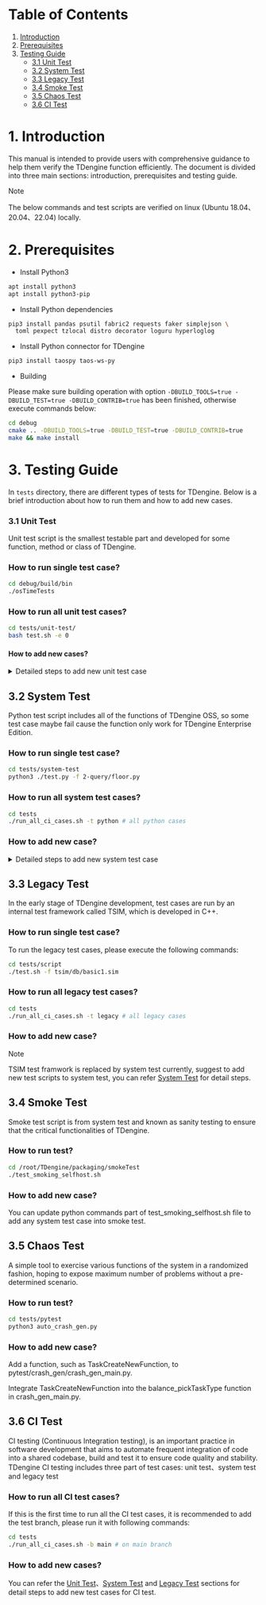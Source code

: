 # Table of Contents

1. [Introduction](#1-introduction)
1. [Prerequisites](#2-prerequisites)
1. [Testing Guide](#3-testing-guide)
    - [3.1 Unit Test](#31-unit-test)
    - [3.2 System Test](#32-system-test)
    - [3.3 Legacy Test](#33-legacy-test)
    - [3.4 Smoke Test](#34-smoke-test)
    - [3.5 Chaos Test](#35-chaos-test)
    - [3.6 CI Test](#36-ci-test)

# 1. Introduction

This manual is intended to provide users with comprehensive guidance to help them verify the TDengine function efficiently. The document is divided into three main sections: introduction, prerequisites and testing guide.

> [!NOTE]
> The below commands and test scripts are verified on linux (Ubuntu 18.04、20.04、22.04) locally.

# 2. Prerequisites

- Install Python3

```bash
apt install python3
apt install python3-pip
```

- Install Python dependencies

```bash
pip3 install pandas psutil fabric2 requests faker simplejson \
  toml pexpect tzlocal distro decorator loguru hyperloglog
```

- Install Python connector for TDengine

```bash
pip3 install taospy taos-ws-py
```

- Building

Please make sure building operation with option `-DBUILD_TOOLS=true -DBUILD_TEST=true -DBUILD_CONTRIB=true` has been finished, otherwise execute commands below:

```bash
cd debug
cmake .. -DBUILD_TOOLS=true -DBUILD_TEST=true -DBUILD_CONTRIB=true
make && make install
```

# 3. Testing Guide

In `tests` directory, there are different types of tests for TDengine. Below is a brief introduction about how to run them and how to add new cases.

### 3.1 Unit Test

Unit test script is the smallest testable part and developed for some function, method or class of TDengine.

### How to run single test case?

```bash
cd debug/build/bin
./osTimeTests
```

### How to run all unit test cases?

```bash
cd tests/unit-test/
bash test.sh -e 0
```

#### How to add new cases? 

<details>

<summary>Detailed steps to add new unit test case</summary>

The Google test framwork is used for unit testing to specific function module, you can refer below steps to add one test case:

##### 1. Create test case file and develop the test scripts

In the test directory corresponding to the target function module, create test files in CPP format and write corresponding test cases.

##### 2. Update build configuration

Modify the CMakeLists.txt file in this directory to ensure that the new test files are properly included in the compilation process. See the `source/os/test/CMakeLists.txt` file for configuration examples.

##### 3. Compile test code

In the root directory of the project, create a compilation directory (e.g., debug), switch to the directory and run CMake commands (e.g., `cmake .. -DBUILD_TEST=1`) to generate a compilation file, and then run a compilation command (e.g. make) to complete the compilation of the test code. 

##### 4. Execute the test program

Find the executable file in the compiled directory(e.g. `TDengine/debug/build/bin/`) and run it.

##### 5. Integrate into CI tests

Use the add_test command to add new compiled test cases into CI test collection, ensure that the new added test cases can be run for every build.

</details>

## 3.2 System Test

Python test script includes all of the functions of TDengine OSS, so some test case maybe fail cause the function only
work for TDengine Enterprise Edition.

### How to run single test case?

```bash
cd tests/system-test
python3 ./test.py -f 2-query/floor.py
```

### How to run all system test cases?

```bash
cd tests
./run_all_ci_cases.sh -t python # all python cases
```

### How to add new case?

<details>

<summary>Detailed steps to add new system test case</summary>

The Python test framework is developed by TDengine teams, and test.py is the test case execution and monitoring of the entry program, Use `python3  ./test.py -h` to view more features.
you can refer below steps to add one test case:

##### 1.Create a test case file and develop the test cases

Create a file in `tests/system-test` containing each functional directory and refer to the use case template `tests/system-test/0-others/test_case_template.py` to add a new test case. 

##### 2.Execute the test case 

cd tests/system-test & python3 ./test.py  -f 0-others/test_case_template.py 

##### 3.Integrate into CI tests

Edit `tests/parallel_test/cases.task` and add the testcase path and executions in the specified format. The third column indicates whether to use Address Sanitizer mode for testing.



```bash
#caseID,rerunTimes,Run with Sanitizer,casePath,caseCommand
,,n,system-test, python3 ./test.py  -f 0-others/test_case_template.py 
```

</details>

## 3.3 Legacy Test

In the early stage of TDengine development, test cases are run by an internal test framework called TSIM, which is developed in C++.

### How to run single test case?

To run the legacy test cases, please execute the following commands:

```bash
cd tests/script
./test.sh -f tsim/db/basic1.sim
```

### How to run all legacy test cases?

```bash
cd tests
./run_all_ci_cases.sh -t legacy # all legacy cases
```

### How to add new case?

> [!NOTE] 
> TSIM test framwork is replaced by system test currently, suggest to add new test scripts to system test, you can refer [System Test](#32-system-test) for detail steps.

## 3.4 Smoke Test

Smoke test script is from system test and known as sanity testing to ensure that the critical functionalities of TDengine.

### How to run test?

```bash
cd /root/TDengine/packaging/smokeTest
./test_smoking_selfhost.sh
```

### How to add new case?

You can update python commands part of test_smoking_selfhost.sh file to add any system test case into smoke test.

## 3.5 Chaos Test

A simple tool to exercise various functions of the system in a randomized fashion, hoping to expose maximum number of problems without a pre-determined scenario.

### How to run test?

```bash
cd tests/pytest
python3 auto_crash_gen.py
```

### How to add new case?

Add a function, such as TaskCreateNewFunction, to pytest/crash_gen/crash_gen_main.py.

Integrate TaskCreateNewFunction into the balance_pickTaskType function in crash_gen_main.py.

## 3.6 CI Test

CI testing (Continuous Integration testing), is an important practice in software development that aims to automate frequent integration of code into a shared codebase, build and test it to ensure code quality and stability. TDengine CI testing includes three part of test cases: unit test、system test and legacy test

### How to run all CI test cases?

If this is the first time to run all the CI test cases, it is recommended to add the test branch, please run it with  following commands:

```bash
cd tests
./run_all_ci_cases.sh -b main # on main branch
```

### How to add new cases?

You can refer the [Unit Test](#31-unit-test)、[System Test](#32-system-test) and [Legacy Test](#33-legacy-test) sections for detail steps to add new test cases for CI test.
